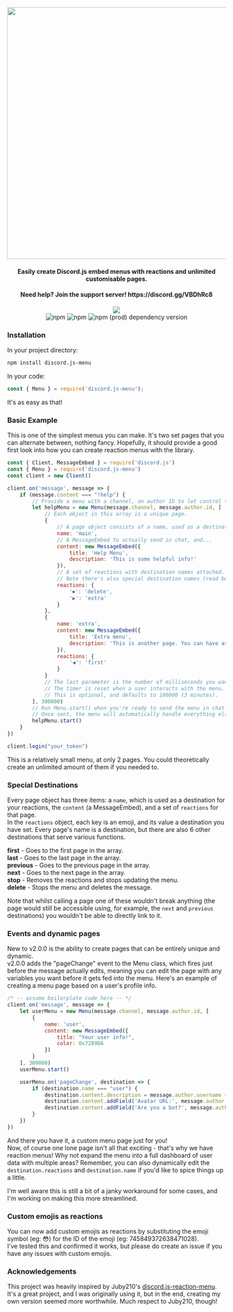 <div align="center">
    <img src="https://i.imgur.com/a6Gzya2.png" width="580">
    <h4>Easily create Discord.js embed menus with reactions and unlimited customisable pages.</h4>
    <h4>Need help? Join the support server! https://discord.gg/VBDhRc8</h4>
    <a href="https://nodei.co/npm/discord.js-menu/"><img src="https://nodei.co/npm/discord.js-menu.png"></a><br>
    <img alt="npm" src="https://img.shields.io/npm/dw/discord.js-menu">
    <img alt="npm" src="https://img.shields.io/npm/dt/discord.js-menu">
    <img alt="npm (prod) dependency version" src="https://img.shields.io/npm/dependency-version/discord.js-menu/discord.js">
</div>

### Installation
In your project directory:
```bash
npm install discord.js-menu
```
In your code:
```js
const { Menu } = require('discord.js-menu');
```
It's as easy as that!

### Basic Example
This is one of the simplest menus you can make. It's two set pages that you can alternate between, nothing fancy.
Hopefully, it should provide a good first look into how you can create reaction menus with the library.

```js
const { Client, MessageEmbed } = require('discord.js')
const { Menu } = require('discord.js-menu')
const client = new Client()

client.on('message', message => {
    if (message.content === "!help") {
        // Provide a menu with a channel, an author ID to let control the menu, and an array of menu pages.
        let helpMenu = new Menu(message.channel, message.author.id, [
            // Each object in this array is a unique page.
            {
                // A page object consists of a name, used as a destination by reactions...
                name: 'main',
                // A MessageEmbed to actually send in chat, and...
                content: new MessageEmbed({
                    title: 'Help Menu',
                    description: 'This is some helpful info!'
                }),
                // A set of reactions with destination names attached.
                // Note there's also special destination names (read below)
                reactions: {
                    '⏹': 'delete',
                    '▶': 'extra'
                }
            },
            {
                name: 'extra',
                content: new MessageEmbed({
                    title: 'Extra menu',
                    description: 'This is another page. You can have as many of these as you want.'
                }),
                reactions: {
                    '◀': 'first'
                }
            }
            // The last parameter is the number of milliseconds you want the menu to collect reactions for each page before it stops to save resources
            // The timer is reset when a user interacts with the menu.
            // This is optional, and defaults to 180000 (3 minutes).
        ], 300000)
        // Run Menu.start() when you're ready to send the menu in chat.
        // Once sent, the menu will automatically handle everything else.
        helpMenu.start()
    }
})

client.login("your_token")
```
This is a relatively small menu, at only 2 pages. You could theoretically create an unlimited amount of them if you needed to.

### Special Destinations
Every page object has three items: a `name`, which is used as a destination for your reactions, the `content` (a MessageEmbed), and a set of `reactions` for that page.  
In the `reactions` object, each key is an emoji, and its value a destination you have set. Every page's name is a destination, but there are also 6 other destinations that serve various functions.  

**first** - Goes to the first page in the array.  
**last** - Goes to the last page in the array.  
**previous** - Goes to the previous page in the array.  
**next** - Goes to the next page in the array.  
**stop** - Removes the reactions and stops updating the menu.  
**delete** - Stops the menu and deletes the message.

Note that whilst calling a page one of these wouldn't break anything (the page would still be accessible using, for example, the `next` and `previous` destinations) you wouldn't be able to directly link to it.

### Events and dynamic pages
New to v2.0.0 is the ability to create pages that can be entirely unique and dynamic.  
v2.0.0 adds the "pageChange" event to the Menu class, which fires just before the message actually edits, meaning you can edit the page with any variables you want before it gets fed into the menu.
Here's an example of creating a menu page based on a user's profile info.
```js
/* -- assume boilerplate code here -- */
client.on('message', message => {
    let userMenu = new Menu(message.channel, message.author.id, [
        {
            name: 'user',
            content: new MessageEmbed({
                title: "Your user info!",
                color: 0x7289DA
            })
        }
    ], 300000)
    userMenu.start()

    userMenu.on('pageChange', destination => {
        if (destination.name === "user") {
            destination.content.description = message.author.username + "'s info:"
            destination.content.addField('Avatar URL:', message.author.avatarURL())
            destination.content.addField('Are you a bot?', message.author.bot ? "Yes!" : "No...")
        }
    })
})
```
And there you have it, a custom menu page just for you!   
Now, of course one lone page isn't all that exciting - that's why we have reaction menus! Why not expand the menu into a full dashboard of user data with multiple areas? Remember, you can also dynamically edit the `destination.reactions` and `destination.name` if you'd like to spice things up a little.
  
I'm well aware this is still a bit of a janky workaround for some cases, and I'm working on making this more streamlined.

### Custom emojis as reactions
You can now add custom emojis as reactions by substituting the emoji symbol (eg: 😳) for the ID of the emoji (eg: 745849372638471028).  
I've tested this and confirmed it works, but please do create an issue if you have any issues with custom emojis.

### Acknowledgements
This project was heavily inspired by Juby210's [discord.js-reaction-menu](https://github.com/Juby210/discord.js-reaction-menu).  
It's a great project, and I was originally using it, but in the end, creating my own version seemed more worthwhile. Much respect to Juby210, though!
